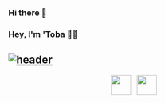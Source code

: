 ### Hi there 👋

### Hey, I'm 'Toba 👋🏽

## [![header](https://i.imgur.com/SMfYRzp.png)](https://www.olutobaojo.com) 


<p align="center"> 
  <a href="https://www.olutobaojo.com"><img height="40" src="https://i.imgur.com/6NGCVuk.png"></a>&nbsp;&nbsp;
 <a href="https://www.linkedin.com/in/toba-ojo/"><img height="40" src="https://i.imgur.com/mg7Rj32.png"></a> 
